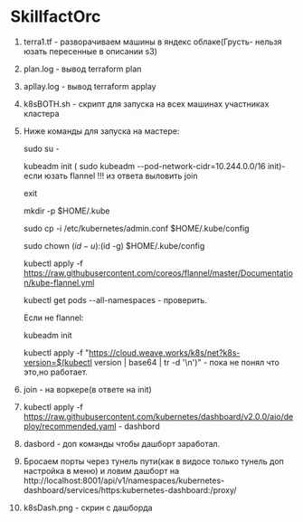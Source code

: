 # SkillfactOrc
1. terra1.tf - разворачиваем машины в яндекс облаке(Грусть- нельзя юзать пересенные в описании s3)
2. plan.log - вывод terraform plan
3. apllay.log - вывод terraform applay
4. k8sBOTH.sh - скрипт для запуска на всех машинах участниках кластера
5. Ниже команды для запуска на мастере:

   sudo su -
   
   kubeadm init ( sudo kubeadm --pod-network-cidr=10.244.0.0/16 init)-если юзать flannel  !!! из ответа выловить join
   
   exit
   
   mkdir -p $HOME/.kube
   
   sudo cp -i /etc/kubernetes/admin.conf $HOME/.kube/config
   
   sudo chown $(id -u):$(id -g) $HOME/.kube/config
   
   kubectl apply -f https://raw.githubusercontent.com/coreos/flannel/master/Documentation/kube-flannel.yml
   
   kubectl get pods  --all-namespaces   - проверить.
   
   Если не flannel:
   
   kubeadm init
   
   kubectl apply -f "https://cloud.weave.works/k8s/net?k8s-version=$(kubectl version | base64 | tr -d '\n')" - пока не понял что это,но работает.
  
6. join - на воркере(в ответе на init)
7. kubectl apply -f https://raw.githubusercontent.com/kubernetes/dashboard/v2.0.0/aio/deploy/recommended.yaml  - dashbord
8. dasbord - доп команды чтобы дашборт заработал.
9. Бросаем порты через тунель пути(как в видосе только тунель доп настройка в меню) и ловим дашборт на http://localhost:8001/api/v1/namespaces/kubernetes-dashboard/services/https:kubernetes-dashboard:/proxy/
10. k8sDash.png - скрин с дашборда
